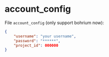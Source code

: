 # account_config

File `account_config` (only support bohrium now):
```json
{
    "username": "your username",
    "password": "******",
    "project_id": 000000
}
```
